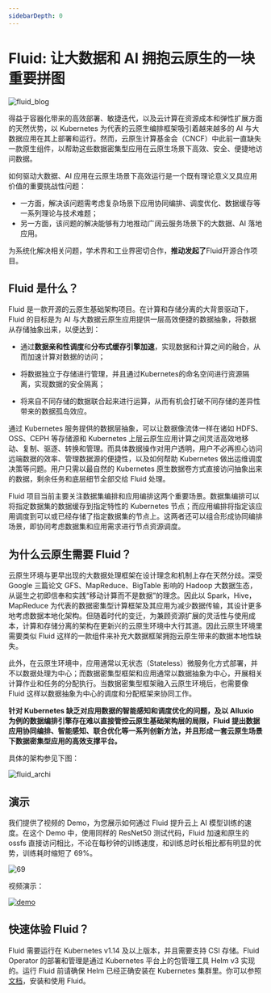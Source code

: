 ```yaml
---
sidebarDepth: 0
---
```

# Fluid: 让大数据和 AI 拥抱云原生的一块重要拼图

![fluid_blog](https://fluid-imgs.oss-cn-shanghai.aliyuncs.com/public/imgs/fluid-tech-puzzle.webp)

得益于容器化带来的高效部署、敏捷迭代，以及云计算在资源成本和弹性扩展方面的天然优势，以 Kubernetes 为代表的云原生编排框架吸引着越来越多的 AI 与大数据应用在其上部署和运行。然而，云原生计算基金会（CNCF）中此前一直缺失一款原生组件，以帮助这些数据密集型应用在云原生场景下高效、安全、便捷地访问数据。

如何驱动大数据、AI 应用在云原生场景下高效运行是一个既有理论意义又具应用价值的重要挑战性问题：

- 一方面，解决该问题需考虑复杂场景下应用协同编排、调度优化、数据缓存等一系列理论与技术难题；
- 另一方面，该问题的解决能够有力地推动广阔云服务场景下的大数据、AI 落地应用。

为系统化解决相关问题，学术界和工业界密切合作，**推动发起了**Fluid开源合作项目。

## Fluid 是什么？

Fluid 是一款开源的云原生基础架构项目。在计算和存储分离的大背景驱动下，Fluid 的目标是为 AI 与大数据云原生应用提供一层高效便捷的数据抽象，将数据从存储抽象出来，以便达到：

- 通过**数据亲和性调度**和**分布式缓存引擎加速**，实现数据和计算之间的融合，从而加速计算对数据的访问；

- 将数据独立于存储进行管理，并且通过Kubernetes的命名空间进行资源隔离，实现数据的安全隔离；

- 将来自不同存储的数据联合起来进行运算，从而有机会打破不同存储的差异性带来的数据孤岛效应。

通过 Kubernetes 服务提供的数据层抽象，可以让数据像流体一样在诸如 HDFS、OSS、CEPH 等存储源和 Kubernetes 上层云原生应用计算之间灵活高效地移动、复制、驱逐、转换和管理。而具体数据操作对用户透明，用户不必再担心访问远端数据的效率、管理数据源的便捷性，以及如何帮助 Kubernetes 做出运维调度决策等问题。用户只需以最自然的 Kubernetes 原生数据卷方式直接访问抽象出来的数据，剩余任务和底层细节全部交给 Fluid 处理。

Fluid 项目当前主要关注数据集编排和应用编排这两个重要场景。数据集编排可以将指定数据集的数据缓存到指定特性的 Kubernetes 节点；而应用编排将指定该应用调度到可以或已经存储了指定数据集的节点上。这两者还可以组合形成协同编排场景，即协同考虑数据集和应用需求进行节点资源调度。

## 为什么云原生需要 Fluid？

云原生环境与更早出现的大数据处理框架在设计理念和机制上存在天然分歧。深受 Google 三篇论文 GFS、MapReduce、BigTable 影响的 Hadoop 大数据生态，从诞生之初即信奉和实践“移动计算而不是数据”的理念。因此以 Spark，Hive，MapReduce 为代表的数据密集型计算框架及其应用为减少数据传输，其设计更多地考虑数据本地化架构。但随着时代的变迁，为兼顾资源扩展的灵活性与使用成本，计算和存储分离的架构在更新兴的云原生环境中大行其道。因此云原生环境里需要类似 Fluid 这样的一款组件来补充大数据框架拥抱云原生带来的数据本地性缺失。

此外，在云原生环境中，应用通常以无状态（Stateless）微服务化方式部署，并不以数据处理为中心；而数据密集型框架和应用通常以数据抽象为中心，开展相关计算作业和任务的分配执行。当数据密集型框架融入云原生环境后，也需要像 Fluid 这样以数据抽象为中心的调度和分配框架来协同工作。

**针对 Kubernetes 缺乏对应用数据的智能感知和调度优化的问题，及以 Alluxio 为例的数据编排引擎存在难以直接管控云原生基础架构层的局限，Fluid 提出数据应用协同编排、智能感知、联合优化等一系列创新方法，并且形成一套云原生场景下数据密集型应用的高效支撑平台。**

具体的架构参见下图：

![fluid_archi](http://kubeflow.oss-cn-beijing.aliyuncs.com/Static/architecture.png)

## 演示

我们提供了视频的 Demo，为您展示如何通过 Fluid 提升云上 AI 模型训练的速度。在这个 Demo 中，使用同样的 ResNet50 测试代码，Fluid 加速和原生的 ossfs 直接访问相比，不论在每秒钟的训练速度，和训练总时长相比都有明显的优势，训练耗时缩短了 69%。

![69](https://fluid-imgs.oss-cn-shanghai.aliyuncs.com/public/imgs/oosfs-fluid.webp)

视频演示：

[![demo](https://fluid-imgs.oss-cn-shanghai.aliyuncs.com/public/imgs/machineLearning.png)](https://fluid-imgs.oss-cn-shanghai.aliyuncs.com/public/video/machineLearning.mp4)

## 快速体验 Fluid？

Fluid 需要运行在 Kubernetes v1.14 及以上版本，并且需要支持 CSI 存储。Fluid Operator 的部署和管理是通过 Kubernetes 平台上的包管理工具 Helm v3 实现的。运行 Fluid 前请确保 Helm 已经正确安装在 Kubernetes 集群里。你可以参照[文档](/zh/guide/get_started)，安装和使用 Fluid。
